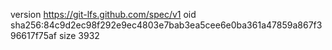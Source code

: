 version https://git-lfs.github.com/spec/v1
oid sha256:84c9d2ec98f292e9ec4803e7bab3ea5cee6e0ba361a47859a867f396617f75af
size 3932

